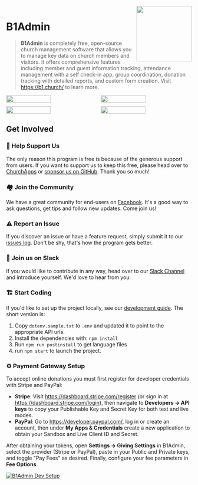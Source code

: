 <img align="right" width="150" src="https://raw.githubusercontent.com/ChurchApps/ChumsApp/main/public/images/logo.png">

# B1Admin

> **B1Admin** is completely free, open-source church management software that allows you to manage key data on church members and visitors. It offers comprehensive features including member and guest information tracking, attendance management with a self check-in app, group coordination, donation tracking with detailed reports, and custom form creation. Visit <a href="https://b1.church/">https://b1.church/</a> to learn more.

<div style="display: flex;gap: 10px;">
    <img style="width: 49%;" src="https://github.com/ChurchApps/ChumsApp/assets/1447203/ccb5dc7b-8c0d-4320-abac-a3128c42beff">
    <img style="width: 49%;" src="https://github.com/ChurchApps/ChumsApp/assets/1447203/ac8593f1-0ae7-45aa-972e-82eaaf0dd639">
</div>
<div style="display: flex;gap: 10px;margin-top: 10px;">
    <img style="width: 49%;" src="https://github.com/ChurchApps/ChumsApp/assets/1447203/20f41345-da7d-460a-a64f-224b612ad976">
    <img style="width: 49%;" src="https://github.com/ChurchApps/ChumsApp/assets/1447203/ab7c109b-e4e4-4ac5-8b10-fa8cd633ccfd">
</div>

## Get Involved

### 🤝 Help Support Us

The only reason this program is free is because of the generous support from users. If you want to support us to keep this free, please head over to [ChurchApps](https://churchapps/partner) or [sponsor us on GitHub](https://github.com/sponsors/ChurchApps/). Thank you so much!

### 🏘️ Join the Community

We have a great community for end-users on [Facebook](https://www.facebook.com/churchapps.org). It's a good way to ask questions, get tips and follow new updates. Come join us!

### ⚠️ Report an Issue

If you discover an issue or have a feature request, simply submit it to our [issues log](https://github.com/ChurchApps/ChurchAppsSupport/issues). Don't be shy, that's how the program gets better.

### 💬 Join us on Slack

If you would like to contribute in any way, head over to our [Slack Channel](https://join.slack.com/t/livechurchsolutions/shared_invite/zt-i88etpo5-ZZhYsQwQLVclW12DKtVflg) and introduce yourself. We'd love to hear from you.

### 🏗️ Start Coding

If you'd like to set up the project locally, see our [development guide](https://churchapps.org/dev). The short version is:

1. Copy `dotenv.sample.txt` to `.env` and updated it to point to the appropriate API urls.
2. Install the dependencies with: `npm install`
3. Run `npm run postinstall` to get language files
4. run `npm start` to launch the project.

### ⚙️ Payment Gateway Setup

To accept online donations you must first register for developer credentials with Stripe and PayPal:

- **Stripe**: Visit https://dashboard.stripe.com/register (or sign in at https://dashboard.stripe.com/login), then navigate to **Developers → API keys** to copy your Publishable Key and Secret Key for both test and live modes.
- **PayPal**: Go to https://developer.paypal.com/, log in or create an account, then under **My Apps & Credentials** create a new application to obtain your Sandbox and Live Client ID and Secret.

After obtaining your tokens, open **Settings → Giving Settings** in B1Admin, select the provider (Stripe or PayPal), paste in your Public and Private keys, and toggle "Pay Fees" as desired. Finally, configure your fee parameters in **Fee Options**.

[![B1Admin Dev Setup](https://img.youtube.com/vi/5zsEJEp6yMw/0.jpg)](https://www.youtube.com/watch?v=5zsEJEp6yMw)
